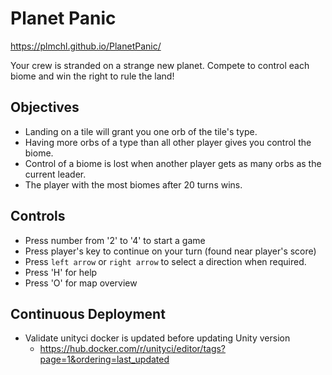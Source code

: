 # Planet Panic
 
https://plmchl.github.io/PlanetPanic/
 
Your crew is stranded on a strange new planet. Compete to control each biome and win the right to rule the land!

## Objectives
- Landing on a tile will grant you one orb of the tile's type.
- Having more orbs of a type than all other player gives you control the biome.
- Control of a biome is lost when another player gets as many orbs as the current leader.
- The player with the most biomes after 20 turns wins.

## Controls
- Press number from '2' to '4' to start a game
- Press player's key to continue on your turn (found near player's score)
- Press `left arrow` or `right arrow` to select a direction when required.
- Press 'H' for help
- Press 'O' for map overview

## Continuous Deployment
- Validate unityci docker is updated before updating Unity version
  - https://hub.docker.com/r/unityci/editor/tags?page=1&ordering=last_updated